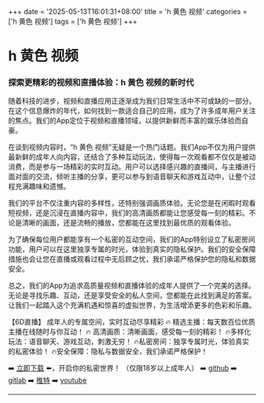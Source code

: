 +++
date = '2025-05-13T16:01:31+08:00'
title = 'h 黄色 视频'
categories = ['h 黄色 视频']
tags = ['h 黄色 视频']
+++

# h 黄色 视频

### 探索更精彩的视频和直播体验：h 黄色 视频的新时代

随着科技的进步，视频和直播应用正逐渐成为我们日常生活中不可或缺的一部分。在这个信息爆炸的年代，如何找到一款适合自己的应用，成为了许多成年用户关注的焦点。我们的App定位于视频和直播领域，以提供新鲜而丰富的娱乐体验而自豪。

在谈到视频内容时，“h 黄色 视频”无疑是一个热门话题。我们App不仅为用户提供最新鲜的成年人向内容，还结合了多种互动玩法，使得每一次观看都不仅仅是被动消费，而是参与一场精彩的实时互动。用户可以选择感兴趣的直播间，与主播进行面对面的交流，倾听主播的分享，更可以参与到语音聊天和游戏互动中，让整个过程充满趣味和遗憾。

我们的平台不仅注重内容的多样性，还特别强调画质体验。无论您是在闲暇时观看短视频，还是沉浸在直播内容中，我们的高清画质都能让您感受每一刻的精彩。不论是清晰的画面，还是流畅的播放，您都能在这里找到最优质的观看体验。

为了确保每位用户都能享有一个私密的互动空间，我们的App特别设立了私密房间功能，用户可以在这里独享专属的时光，体验到真实的隐私保护。我们的安全保障措施也会让您在直播或观看过程中无后顾之忧，我们承诺严格保护您的隐私和数据安全。

总之，我们的App为追求高质量视频和直播体验的成年人提供了一个完美的选择。无论是寻找乐趣、互动，还是享受安全的私人空间，您都能在此找到满足的答案。让我们一起踏入这个充满机遇和惊喜的虚拟世界，为生活增添更多的色彩和乐趣。

【6D直播】
成年人的专属空间，实时互动尽享精彩
🔥 精选主播：每天数百位优质主播在线随时与你互动！
🔥 高清画质：清晰画面，感受每一刻的精彩！
🔥多样化玩法：语音聊天、游戏互动，刺激无穷！
🔥私密房间：独享专属时光，体验真实的私密体验！
🔥安全保障：隐私与数据安全，我们承诺严格保护！

➡️ [立即下载](https://down123.s3.ap-east-1.amazonaws.com/index.html?channelCode=blog) ⬅️，开启你的私密世界！
（仅限18岁以上成年人）
➡️ [github](https://aldult-live.github.io/)
➡️ [gitlab](https://seo-09598d.gitlab.io/)
➡️ [推特](https://x.com/wegame33)
➡️ [youtube](https://www.youtube.com/@6Dlive)

---
